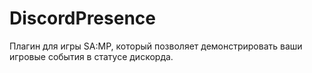 # DiscordPresence
Плагин для игры SA:MP, который позволяет демонстрировать ваши игровые события в статусе дискорда.
